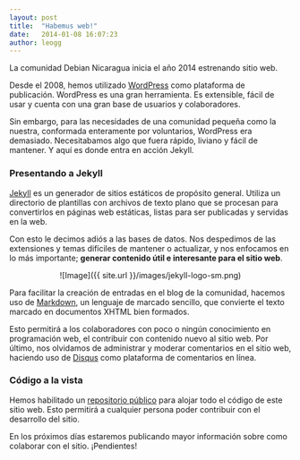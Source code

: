 ```yaml
---
layout: post
title:  "Habemus web!"
date:   2014-01-08 16:07:23
author: leogg
---
```


La comunidad Debian Nicaragua inicia el año 2014 estrenando sitio web. 

Desde el 2008, hemos utilizado [WordPress](http://es.wordpress.org) como plataforma de publicación. WordPress es una gran herramienta. Es extensible, fácil de usar y cuenta con una gran base de usuarios y colaboradores.

Sin embargo, para las necesidades de una comunidad pequeña como la nuestra, conformada enteramente por voluntarios, WordPress era demasiado. Necesitabamos algo que fuera rápido, liviano y fácil de mantener. Y aquí es donde entra en acción Jekyll.

### Presentando a Jekyll

[Jekyll](http://jekyllrb.com) es un generador de sitios estáticos de propósito general. Utiliza un directorio de plantillas con archivos de texto plano que se procesan para convertirlos en páginas web estáticas, listas para ser publicadas y servidas en la web.

Con esto le decimos adiós a las bases de datos. Nos despedimos de las extensiones y temas difíciles de mantener o actualizar, y nos enfocamos en lo más importante; **generar contenido útil e interesante para el sitio web**.

<p align="center">
![Image]({{ site.url }}/images/jekyll-logo-sm.png)
<p>

Para facilitar la creación de entradas en el blog de la comunidad, hacemos uso de [Markdown](http://es.wikipedia.org/wiki/Markdown), un lenguaje de marcado sencillo, que convierte el texto marcado en documentos XHTML bien formados.

Esto permitirá a los colaboradores con poco o ningún conocimiento en programación web, el contribuir con contenido nuevo al sitio web. Por último, nos olvidamos de administrar y moderar comentarios en el sitio web, haciendo uso de [Disqus](http://www.disqus.com) como plataforma de comentarios en línea.

### Código a la vista

Hemos habilitado un [repositorio público](https://github.com/leogg/debian-ni) para alojar todo el código de este sitio web. Esto permitirá a cualquier persona poder contribuir con el desarrollo del sitio.  

En los próximos días estaremos publicando mayor información sobre como colaborar con el sitio. ¡Pendientes!
